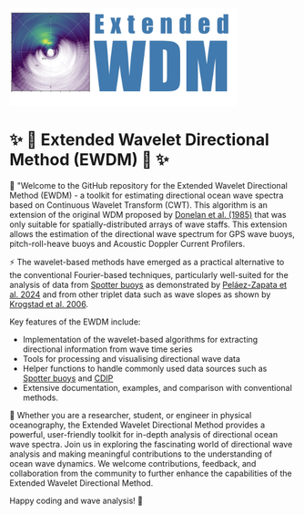 <img src="docs/_static/logo.png" width="400">

# :sparkles: :ocean: Extended Wavelet Directional Method (EWDM) :ocean: :sparkles:

:wave: "Welcome to the GitHub repository for the Extended Wavelet Directional Method (EWDM) - a toolkit for estimating directional ocean wave spectra based on Continuous Wavelet Transform (CWT). This algorithm is an extension of the original WDM proposed by [Donelan et al. (1985)](10.1175/1520-0485(1996)026<1901:naotdp>2.0.co;2) that was only suitable for spatially-distributed arrays of wave staffs. This extension allows the estimation of the directional wave spectrum for GPS wave buoys, pitch-roll-heave buoys and Acoustic Doppler Current Profilers.

:zap: The wavelet-based methods have emerged as a practical alternative to the conventional Fourier-based techniques, particularly well-suited for the analysis of data
from [Spotter buoys](https://www.sofarocean.com/products/spotter) as demonstrated by [Peláez-Zapata et al. 2024](https://doi.org/10.1175/JTECH-D-23-0058.1) and from other triplet data such as wave slopes as shown by [Krogstad et al. 2006](https://onepetro.org/IJOPE/article-abstract/28936/Wavelet-And-Local-Directional-Analysis-of-Ocean?redirectedFrom=fulltext).

Key features of the EWDM include:

* Implementation of the wavelet-based algorithms for extracting directional information from wave time series
* Tools for processing and visualising directional wave data
* Helper functions to handle commonly used data sources such as [Spotter buoys](https://www.sofarocean.com/products/spotter) and [CDIP](https://cdip.ucsd.edu/)
* Extensive documentation, examples, and comparison with conventional methods.

:ocean: Whether you are a researcher, student, or engineer in physical oceanography, the Extended Wavelet Directional Method provides a powerful, user-friendly toolkit for
in-depth analysis of directional ocean wave spectra. Join us in exploring the fascinating world of directional wave analysis and making meaningful contributions to
the understanding of ocean wave dynamics. We welcome contributions, feedback, and collaboration from the community to further enhance the capabilities of the Extended Wavelet Directional Method.

Happy coding and wave analysis! :wave:
